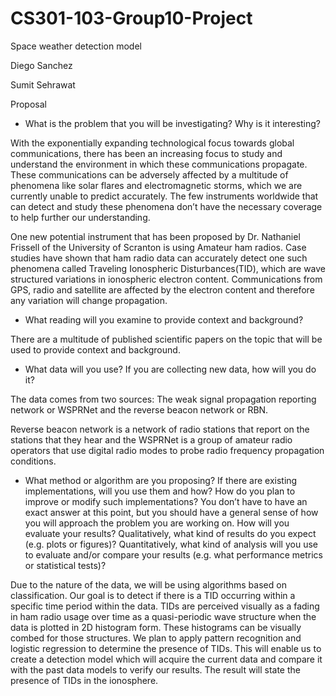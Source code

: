 # CS301-103-Group10-Project
Space weather detection model

Diego Sanchez

Sumit Sehrawat 

Proposal

- What is the problem that you will be investigating? Why is it interesting?

With the exponentially expanding technological focus towards global communications, there has been an increasing focus to study and understand the environment in which these communications propagate. These communications can be adversely affected by a multitude of phenomena like solar flares and electromagnetic storms, which we are currently unable to predict accurately. The few instruments worldwide that can detect and study these phenomena don’t have the necessary coverage to help further our understanding.

One new potential instrument that has been proposed by Dr. Nathaniel Frissell of the University of Scranton is using Amateur ham radios. Case studies have shown that ham radio data can accurately detect one such phenomena called Traveling Ionospheric Disturbances(TID), which are wave structured variations in ionospheric electron content. Communications from GPS, radio and satellite are affected by the electron content and therefore any variation will change propagation. 

- What reading will you examine to provide context and background?

There are a multitude of published scientific papers on the topic that will be used to provide context and background.

- What data will you use? If you are collecting new data, how will you do it?

The data comes from two sources: The weak signal propagation reporting network or WSPRNet and the reverse beacon network or RBN. 

Reverse beacon network is a network of radio stations that report on the stations that they hear and the WSPRNet is a group of amateur radio operators that use digital radio modes to probe radio frequency propagation conditions. 

- What method or algorithm are you proposing? If there are existing implementations, will you use them and how? How do you plan to improve or modify such implementations? You don’t have to have an exact answer at this point, but you should have a general sense of how you will approach the problem you are working on. How will you evaluate your results? Qualitatively, what kind of results do you expect (e.g. plots or figures)? Quantitatively, what kind of analysis will you use to evaluate and/or compare your results (e.g. what performance metrics or statistical tests)?

Due to the nature of the data, we will be using algorithms based on classification. Our goal is to detect if there is a TID occurring within a specific time period within the data.  TIDs are perceived visually as a fading in ham radio usage over time as a quasi-periodic wave structure when the data is plotted in 2D histogram form. These histograms can be visually combed for those structures. We plan to apply pattern recognition and logistic regression to determine the presence of TIDs. This will enable us to create a detection model which will acquire the current data and compare it with the past data models to verify our results. The result will state the presence of TIDs in the ionosphere. 


